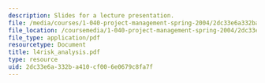 ```yaml
---
description: Slides for a lecture presentation.
file: /media/courses/1-040-project-management-spring-2004/2dc33e6a332ba410cf006e0679c8fa7f_l4risk_analysis.pdf
file_location: /coursemedia/1-040-project-management-spring-2004/2dc33e6a332ba410cf006e0679c8fa7f_l4risk_analysis.pdf
file_type: application/pdf
resourcetype: Document
title: l4risk_analysis.pdf
type: resource
uid: 2dc33e6a-332b-a410-cf00-6e0679c8fa7f
---
```

